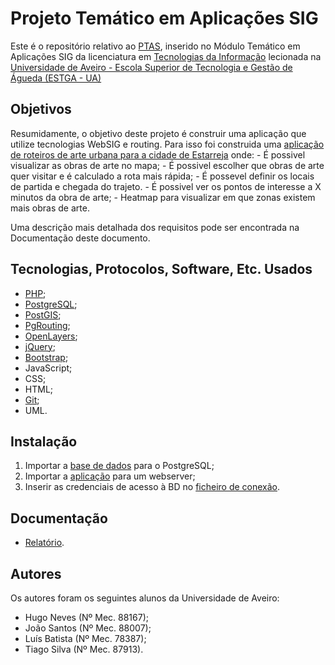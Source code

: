 # Projeto Temático em Aplicações SIG

Este é o repositório relativo ao [PTAS](https://www.ua.pt/estga/uc/13449), inserido no Módulo Temático em Aplicações SIG da licenciatura em [Tecnologias da Informação](https://www.ua.pt/estga/course/63/?p=2) lecionada na [Universidade de Aveiro - Escola Superior de Tecnologia e Gestão de Águeda (ESTGA - UA)](https://www.ua.pt/estga/Default.aspx)

## Objetivos

Resumidamente, o objetivo deste projeto é construir uma aplicação que utilize tecnologias WebSIG e routing. Para isso foi construida uma [aplicação de roteiros de arte urbana para a cidade de Estarreja](https://www.gis4cloud.com/ptas_grupo3_2019/) onde:
    - É possivel visualizar as obras de arte no mapa;
    - É possivel escolher que obras de arte quer visitar e é calculado a rota mais rápida;
    - É possevel definir os locais de partida e chegada do trajeto.
    - É possivel ver os pontos de interesse a X minutos da obra de arte;
    - Heatmap para visualizar em que zonas existem mais obras de arte.

Uma descrição mais detalhada dos requisitos pode ser encontrada na Documentação deste documento. 

## Tecnologias, Protocolos, Software, Etc. Usados

- [PHP](https://www.php.net/);
- [PostgreSQL](https://www.postgresql.org/);
- [PostGIS](https://postgis.net/);
- [PgRouting](https://pgrouting.org/);
- [OpenLayers](https://openlayers.org/);
- [jQuery](https://jquery.com/);
- [Bootstrap](https://getbootstrap.com/);
- JavaScript;
- CSS;
- HTML;
- [Git](https://git-scm.com/);
- UML.

## Instalação

1. Importar a [base de dados](database.sql) para o PostgreSQL;
1. Importar a [aplicação](app) para um webserver;
1. Inserir as credenciais de acesso à BD no [ficheiro de conexão](app/php/db_connection.php).

## Documentação

- [Relatório](Relatorio.pdf).

## Autores

Os autores foram os seguintes alunos da Universidade de Aveiro:
- Hugo Neves (Nº Mec. 88167);
- João Santos (Nº Mec. 88007);            
- Luís Batista (Nº Mec. 78387);               
- Tiago Silva (Nº Mec. 87913).     
